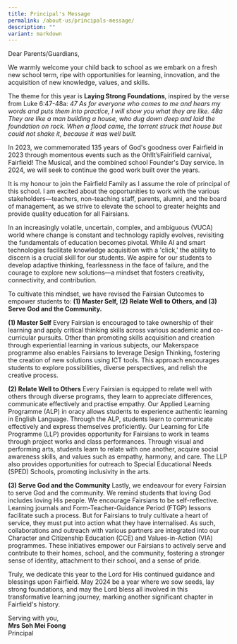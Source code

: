 ```yaml
---
title: Principal's Message
permalink: /about-us/principals-message/
description: ""
variant: markdown
---
```

<p>Dear Parents/Guardians,</p>
We warmly welcome your child back to school as we embark on a fresh new school term, ripe with opportunities for learning, innovation, and the acquisition of new knowledge, values, and skills.

The theme for this year is **Laying Strong Foundations**, inspired by the verse from Luke 6:47-48a:
*47 As for everyone who comes to me and hears my words and puts them into practice, I will show you what they are like. 48a They are like a man building a house, who dug down deep and laid the foundation on rock. When a flood came, the torrent struck that house but could not shake it, because it was well built.*

In 2023, we commemorated 135 years of God's goodness over Fairfield in 2023 through momentous events such as the Oh!It’sFairifield carnival, Fairfield! The Musical, and the combined school Founder's Day service. In 2024, we will seek to continue the good work built over the years.

It is my honour to join the Fairfield Family as I assume the role of principal of this school. I am excited about the opportunities to work with the various stakeholders—teachers, non-teaching staff, parents, alumni, and the board of management, as we strive to elevate the school to greater heights and provide quality education for all Fairsians.

In an increasingly volatile, uncertain, complex, and ambiguous (VUCA) world where change is constant and technology rapidly evolves, revisiting the fundamentals of education becomes pivotal. While AI and smart technologies facilitate knowledge acquisition with a 'click,' the ability to discern is a crucial skill for our students. We aspire for our students to develop adaptive thinking, fearlessness in the face of failure, and the courage to explore new solutions—a mindset that fosters creativity, connectivity, and contribution.

To cultivate this mindset, we have revised the Fairsian Outcomes to empower students to: **(1) Master Self, (2) Relate Well to Others, and (3) Serve God and the Community.**

**(1) Master Self**
Every Fairsian is encouraged to take ownership of their learning and apply critical thinking skills across various academic and co-curricular pursuits. Other than promoting skills acquisition and creation through experiential learning in various subjects, our Makerspace programme also enables Fairsians to leverage Design Thinking, fostering the creation of new solutions using ICT tools. This approach encourages students to explore possibilities, diverse perspectives, and relish the creative process.

**(2) Relate Well to Others**
Every Fairsian is equipped to relate well with others through diverse programs, they learn to appreciate differences, communicate effectively and practise empathy.  Our Applied Learning Programme (ALP) in oracy allows students to experience authentic learning in English Language. Through the ALP, students learn to communicate effectively and express themselves proficiently.  Our Learning for Life Programme (LLP) provides opportunity for Fairsians to work in teams through project works and class performances. Through visual and performing arts,  students  learn to relate with one another, acquire  social awareness skills, and values such as empathy, harmony, and care.  The LLP also provides opportunities for outreach to Special Educational Needs (SPED) Schools, promoting inclusivity in the arts.

**(3) Serve God and the Community**
Lastly, we endeavour for every Fairsian to serve God and the community. We remind students that loving God includes loving His people. We encourage Fairsians to be self-reflective. Learning journals and Form-Teacher-Guidance Period (FTGP) lessons facilitate such a process. But for Fairsians to truly cultivate a heart of service, they must put into action what they have internalised. As such, collaborations and outreach with various partners are integrated into our Character and Citizenship Education (CCE) and Values-in-Action (VIA) programmes. These initiatives empower our Fairsians to actively serve and contribute to their homes, school, and the community, fostering a stronger sense of identity, attachment to their school, and a sense of pride.

Truly, we dedicate this year to the Lord for His continued guidance and blessings upon Fairfield. May 2024 be a year where we sow seeds, lay strong foundations, and may the Lord bless all involved in this transformative learning journey, marking another significant chapter in Fairfield's history.

Serving with you,  <br>
**Mrs Soh Mei Foong**<br>
Principal